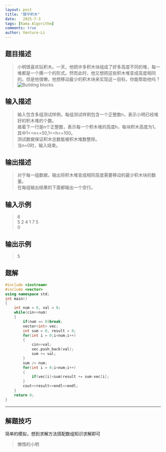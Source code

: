 ```yaml
---
layout: post
title: "摆平积木"
date:   2025-7-3
tags: [Kama Algorithm]
comments: true
author: Venture-Li
---
```


## 题目描述

> 小明很喜欢玩积木。一天，他把许多积木块组成了好多高度不同的堆，每一堆都是一个摞一个的形式。然而此时，他又想把这些积木堆变成高度相同的。但是他很懒，他想移动最少的积木块来实现这一目标，你能帮助他吗？  
> ![Building blocks](https://venture-li.github.io/images/202507031541113.png)  

## 输入描述

> 输入包含多组测试样例。每组测试样例包含一个正整数n，表示小明已经堆好的积木堆的个数。  
> 接着下一行是n个正整数，表示每一个积木堆的高度h，每块积木高度为1。其中1<=n<=50,1<=h<=100。  
> 测试数据保证积木总数能被积木堆数整除。  
> 当n=0时，输入结束。  

## 输出描述

> 对于每一组数据，输出将积木堆变成相同高度需要移动的最少积木块的数量。  
> 在每组输出结果的下面都输出一个空行。  


## 输入示例

> 6  
> 5 2 4 1 7 5  
> 0  

## 输出示例

> 5

## 题解

```c++
#include <iostream>
#include <vector>
using namespace std;
int main()
{
    int num = 0, val = 0;
    while(cin>>num)
    {
        if(num == 0)break;
        vector<int> vec;
        int sum = 0, result = 0;
        for(int i = 0;i<num;i++)
        {
            cin>>val;
            vec.push_back(val);
            sum += val;
        }
        sum /= num;
        for(int i = 0;i<num;i++)
        {
            if(vec[i]<sum)result += sum-vec[i];
        }
        cout<<result<<endl<<endl;
    }
    return 0;
}
```

---

## 解题技巧

简单的模拟，想到求解方法搭配数组知识求解即可

> 懒惰的小明  


